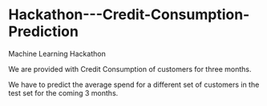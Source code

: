 # Hackathon---Credit-Consumption-Prediction
Machine Learning Hackathon

We are provided with Credit Consumption of customers for three months.

We have to predict the average spend for a different set of customers in the test set for the
coming 3 months.
